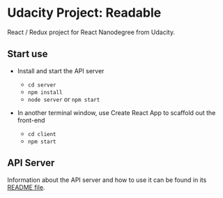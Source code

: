 # Udacity Project: Readable

React / Redux project for React Nanodegree from Udacity.

## Start use

* Install and start the API server
    - `cd server`
    - `npm install`
    - `node server` or `npm start`

* In another terminal window, use Create React App to scaffold out the front-end
    - `cd client`
    - `npm start`

## API Server

Information about the API server and how to use it can be found in its [README file](server/README.md).
